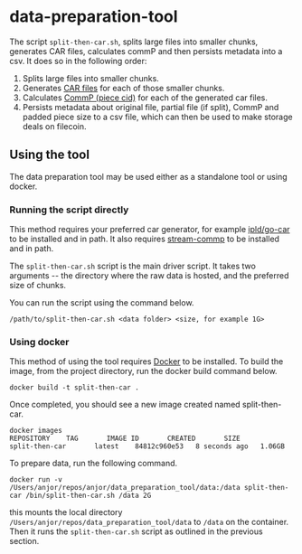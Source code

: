 # data-preparation-tool

The script `split-then-car.sh`, splits large files into smaller chunks, generates CAR files, calculates commP and then persists metadata into a csv.
It does so in the following order:

  1. Splits large files into smaller chunks.
  2. Generates [CAR files](https://ipld.io/specs/transport/car/) for each of those smaller chunks.
  3. Calculates [CommP (piece cid)](https://spec.filecoin.io/systems/filecoin_files/piece/) for each of the generated car files.
  4. Persists metadata about original file, partial file (if split), CommP and padded piece size to a csv file, which can then be used to make storage deals on filecoin.

## Using the tool

The data preparation tool may be used either as a standalone tool or using docker. 

### Running the script directly

This method requires your preferred car generator, for example
[ipld/go-car](https://github.com/ipld/go-car) to be installed and in path. It also requires
[stream-commp](https://github.com/filecoin-project/go-fil-commp-hashhash/tree/master/cmd/stream-commp)
to be installed and in path.

The `split-then-car.sh` script is the main driver script. It takes two arguments -- the
directory where the raw data is hosted, and the preferred size of chunks. 

You can run the script using the command below.

```shell
/path/to/split-then-car.sh <data folder> <size, for example 1G>
```
### Using docker 

This method of using the tool requires [Docker](https://docs.docker.com/get-docker/) to be
installed. To build the image, from the project directory, run the docker build command
below.

```shell
docker build -t split-then-car .
```
Once completed, you should see a new image created named split-then-car.
```shell
docker images
REPOSITORY    TAG       IMAGE ID       CREATED       SIZE
split-then-car       latest    84812c960e53   8 seconds ago   1.06GB
```

To prepare data, run the following command.
```shell
docker run -v /Users/anjor/repos/anjor/data_preparation_tool/data:/data split-then-car /bin/split-then-car.sh /data 2G
```

this mounts the local directory `/Users/anjor/repos/data_preparation_tool/data` to `/data`
on the container. Then it runs the `split-then-car.sh` script as outlined in the previous section.

